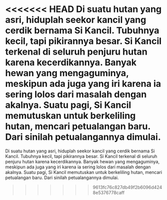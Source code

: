 <<<<<<< HEAD
Di suatu hutan yang asri, hiduplah seekor kancil yang cerdik bernama Si Kancil. Tubuhnya kecil, tapi pikirannya besar. Si Kancil terkenal di seluruh penjuru hutan karena kecerdikannya. Banyak hewan yang mengaguminya, meskipun ada juga yang iri karena ia sering lolos dari masalah dengan akalnya. Suatu pagi, Si Kancil memutuskan untuk berkeliling hutan, mencari petualangan baru. Dari sinilah petualangannya dimulai.
=======
Di suatu hutan yang asri, hiduplah seekor kancil yang cerdik bernama Si Kancil. Tubuhnya kecil, tapi pikirannya besar. Si Kancil terkenal di seluruh penjuru hutan karena kecerdikannya. Banyak hewan yang mengaguminya, meskipun ada juga yang iri karena ia sering lolos dari masalah dengan akalnya. Suatu pagi, Si Kancil memutuskan untuk berkeliling hutan, mencari petualangan baru. Dari sinilah petualangannya dimulai.
>>>>>>> 9613fc76c827db49f2b6096d4248e5376778caff
